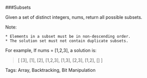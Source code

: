 ###Subsets

Given a set of distinct integers, nums, return all possible subsets.

Note:

    * Elements in a subset must be in non-descending order.
    * The solution set must not contain duplicate subsets.

For example,
If nums = [1,2,3], a solution is: 

>[
>  [3],
>  [1],
>  [2],
>  [1,2,3],
>  [1,3],
>  [2,3],
>  [1,2],
>  []
>]

Tags: Array, Backtracking, Bit Manipulation